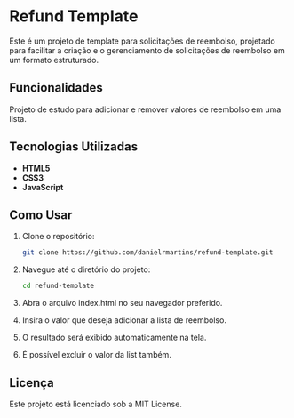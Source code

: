 # Refund Template

Este é um projeto de template para solicitações de reembolso, projetado para facilitar a criação e o gerenciamento de solicitações de reembolso em um formato estruturado.

## Funcionalidades

Projeto de estudo para adicionar e remover valores de reembolso em uma lista.

## Tecnologias Utilizadas

- **HTML5**
- **CSS3**
- **JavaScript**

## Como Usar

1. Clone o repositório:

   ```bash
   git clone https://github.com/danielrmartins/refund-template.git
2. Navegue até o diretório do projeto:

   ```bash
   cd refund-template
3. Abra o arquivo index.html no seu navegador preferido.
4. Insira o valor que deseja adicionar a lista de reembolso.
5. O resultado será exibido automaticamente na tela.
6. É possível excluir o valor da list também.

## Licença
Este projeto está licenciado sob a MIT License.


